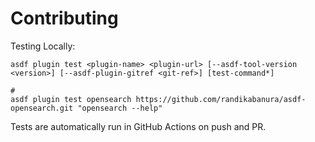 # Contributing

Testing Locally:

```shell
asdf plugin test <plugin-name> <plugin-url> [--asdf-tool-version <version>] [--asdf-plugin-gitref <git-ref>] [test-command*]

#
asdf plugin test opensearch https://github.com/randikabanura/asdf-opensearch.git "opensearch --help"
```

Tests are automatically run in GitHub Actions on push and PR.
